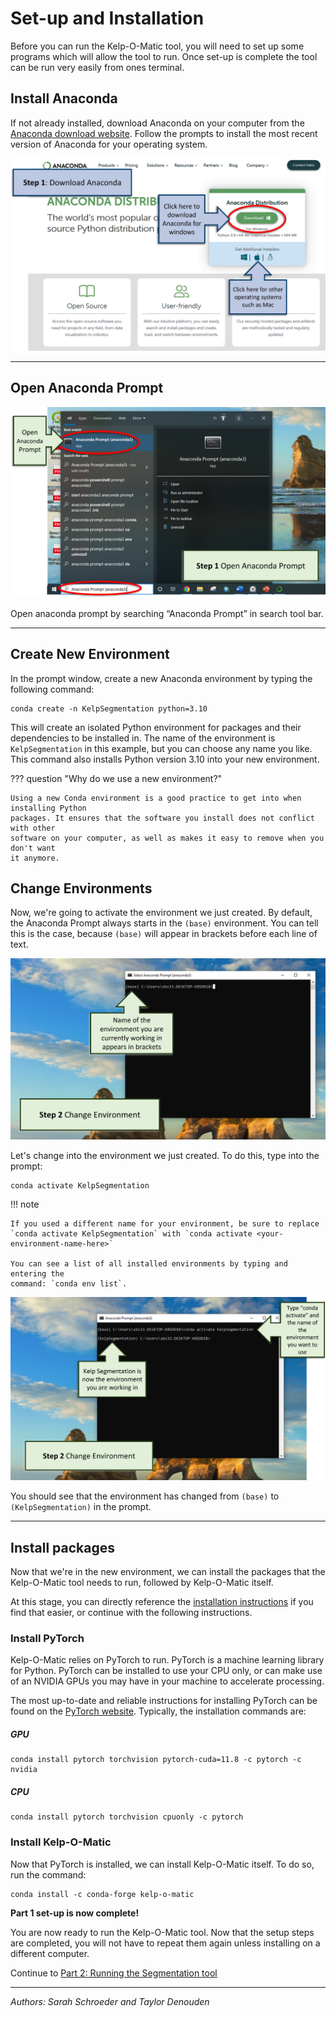 # Set-up and Installation

Before you can run the Kelp-O-Matic tool, you will need to set up some programs which
will allow the tool to run. Once
set-up is complete the tool can be run very easily from ones terminal.

## Install Anaconda

If not already installed, download Anaconda on your computer from
the [Anaconda download website](https://www.anaconda.com/products/distribution).
Follow the prompts to install the most recent version of Anaconda for your operating
system.

![Install Anaconda](images/install_anaconda.png)

***

## Open Anaconda Prompt

![Open Prompt](images/open_prompt1.png)

Open anaconda prompt by searching “Anaconda Prompt” in search tool bar.

***

## Create New Environment

In the prompt window, create a new Anaconda environment by typing the following command:

```console
conda create -n KelpSegmentation python=3.10
```

This will create an isolated Python environment for packages and their dependencies to
be installed in. The name of the
environment is `KelpSegmentation` in this example, but you can choose any name you like.
This command also installs Python version 3.10 into your new environment.

??? question "Why do we use a new environment?"

    Using a new Conda environment is a good practice to get into when installing Python 
    packages. It ensures that the software you install does not conflict with other 
    software on your computer, as well as makes it easy to remove when you don't want 
    it anymore.

## Change Environments

Now, we're going to activate the environment we just created. By default, the Anaconda
Prompt always starts in the `(base)` environment.
You can tell this is the case, because `(base)` will appear in brackets before each line
of text.

![Change Environments 1](images/change_environments1.png)

Let's change into the environment we just created. To do this, type into the prompt:

```console
conda activate KelpSegmentation
```

!!! note

    If you used a different name for your environment, be sure to replace 
    `conda activate KelpSegmentation` with `conda activate <your-environment-name-here>`

    You can see a list of all installed environments by typing and entering the 
    command: `conda env list`.

![Change Environments 2](images/change_environments2.png)

You should see that the environment has changed from `(base)` to `(KelpSegmentation)` in
the prompt.

***

## Install packages

Now that we're in the new environment, we can install the packages that the Kelp-O-Matic
tool needs to run, followed by Kelp-O-Matic itself.

At this stage, you can directly reference 
the [installation instructions](../installation.md) if you find that easier, or continue
with the following instructions.

### Install PyTorch

Kelp-O-Matic relies on PyTorch to run. PyTorch is a machine learning library for Python.
PyTorch can be installed to use your CPU only, or can make use of an NVIDIA GPUs you may
have in your machine to accelerate processing.

The most up-to-date and reliable instructions for installing PyTorch can be found on
the [PyTorch website](https://pytorch.org).
Typically, the installation commands are:

##### GPU

```console
conda install pytorch torchvision pytorch-cuda=11.8 -c pytorch -c nvidia
```

##### CPU

```console
conda install pytorch torchvision cpuonly -c pytorch
```

### Install Kelp-O-Matic

Now that PyTorch is installed, we can install Kelp-O-Matic itself. To do so, run the
command:

```console
conda install -c conda-forge kelp-o-matic
```

**Part 1 set-up is now complete!**

You are now ready to run the Kelp-O-Matic tool. Now that the setup steps are completed,
you will not
have to repeat them again unless installing on a different computer.

Continue to [Part 2: Running the Segmentation tool](./execution.md)

***

*Authors: Sarah Schroeder and Taylor Denouden*
